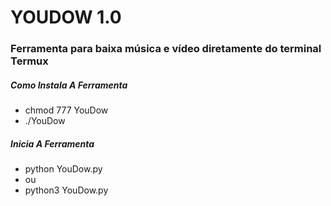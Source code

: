 # YOUDOW 1.0

### Ferramenta para baixa música e vídeo diretamente do terminal Termux

##### Como Instala A Ferramenta 

* chmod 777 YouDow
* ./YouDow

##### Inicia A Ferramenta

* python YouDow.py
* ou
* python3 YouDow.py
